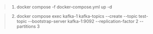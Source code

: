 > 1. docker compose -f docker-compose.yml up -d


> 2. docker compose exec kafka-1 kafka-topics --create --topic test-topic --bootstrap-server kafka-1:9092 --replication-factor 2 --partitions 3